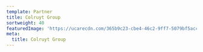 ```yaml
---
template: Partner
title: Colruyt Group
sortweight: 40
featuredImage: 'https://ucarecdn.com/365b9c23-cbe4-46c2-9ff7-5079bf5acc40/'
meta:
  title: Colruyt Group
---
```



